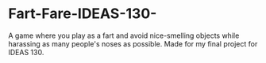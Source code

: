 # Fart-Fare-IDEAS-130-
A game where you play as a fart and avoid nice-smelling objects while harassing as many people's noses as possible. Made for my final project for IDEAS 130.
